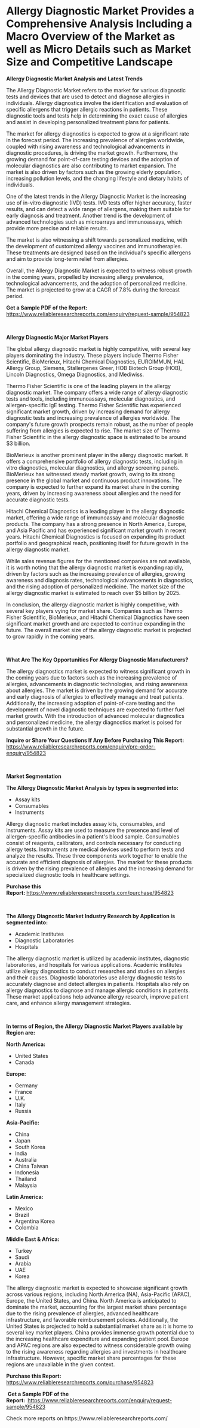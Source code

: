 <p><h1>Allergy Diagnostic Market Provides a Comprehensive Analysis Including a Macro Overview of the Market as well as Micro Details such as Market Size and Competitive Landscape</h1></p><p><strong>Allergy Diagnostic Market Analysis and Latest Trends</strong></p>
<p><p>The Allergy Diagnostic Market refers to the market for various diagnostic tests and devices that are used to detect and diagnose allergies in individuals. Allergy diagnostics involve the identification and evaluation of specific allergens that trigger allergic reactions in patients. These diagnostic tools and tests help in determining the exact cause of allergies and assist in developing personalized treatment plans for patients.</p><p>The market for allergy diagnostics is expected to grow at a significant rate in the forecast period. The increasing prevalence of allergies worldwide, coupled with rising awareness and technological advancements in diagnostic procedures, is driving the market growth. Furthermore, the growing demand for point-of-care testing devices and the adoption of molecular diagnostics are also contributing to market expansion. The market is also driven by factors such as the growing elderly population, increasing pollution levels, and the changing lifestyle and dietary habits of individuals.</p><p>One of the latest trends in the Allergy Diagnostic Market is the increasing use of in-vitro diagnostic (IVD) tests. IVD tests offer higher accuracy, faster results, and can detect a wide range of allergens, making them suitable for early diagnosis and treatment. Another trend is the development of advanced technologies such as microarrays and immunoassays, which provide more precise and reliable results.</p><p>The market is also witnessing a shift towards personalized medicine, with the development of customized allergy vaccines and immunotherapies. These treatments are designed based on the individual's specific allergens and aim to provide long-term relief from allergies.</p><p>Overall, the Allergy Diagnostic Market is expected to witness robust growth in the coming years, propelled by increasing allergy prevalence, technological advancements, and the adoption of personalized medicine. The market is projected to grow at a CAGR of 7.8% during the forecast period.</p></p>
<p><strong>Get a Sample PDF of the Report:&nbsp;</strong> <a href="https://www.reliableresearchreports.com/enquiry/request-sample/954823">https://www.reliableresearchreports.com/enquiry/request-sample/954823</a></p>
<p>&nbsp;</p>
<p><strong>Allergy Diagnostic Major Market Players</strong></p>
<p><p>The global allergy diagnostic market is highly competitive, with several key players dominating the industry. These players include Thermo Fisher Scientific, BioMerieux, Hitachi Chemical Diagnostics, EUROIMMUN, HAL Allergy Group, Siemens, Stallergenes Greer, HOB Biotech Group (HOB), Lincoln Diagnostics, Omega Diagnostics, and Mediwiss.</p><p>Thermo Fisher Scientific is one of the leading players in the allergy diagnostic market. The company offers a wide range of allergy diagnostic tests and tools, including immunoassays, molecular diagnostics, and allergen-specific IgE testing. Thermo Fisher Scientific has experienced significant market growth, driven by increasing demand for allergy diagnostic tests and increasing prevalence of allergies worldwide. The company's future growth prospects remain robust, as the number of people suffering from allergies is expected to rise. The market size of Thermo Fisher Scientific in the allergy diagnostic space is estimated to be around $3 billion.</p><p>BioMerieux is another prominent player in the allergy diagnostic market. It offers a comprehensive portfolio of allergy diagnostic tests, including in vitro diagnostics, molecular diagnostics, and allergy screening panels. BioMerieux has witnessed steady market growth, owing to its strong presence in the global market and continuous product innovations. The company is expected to further expand its market share in the coming years, driven by increasing awareness about allergies and the need for accurate diagnostic tests.</p><p>Hitachi Chemical Diagnostics is a leading player in the allergy diagnostic market, offering a wide range of immunoassay and molecular diagnostic products. The company has a strong presence in North America, Europe, and Asia Pacific and has experienced significant market growth in recent years. Hitachi Chemical Diagnostics is focused on expanding its product portfolio and geographical reach, positioning itself for future growth in the allergy diagnostic market.</p><p>While sales revenue figures for the mentioned companies are not available, it is worth noting that the allergy diagnostic market is expanding rapidly, driven by factors such as the increasing prevalence of allergies, growing awareness and diagnosis rates, technological advancements in diagnostics, and the rising adoption of personalized medicine. The market size of the allergy diagnostic market is estimated to reach over $5 billion by 2025.</p><p>In conclusion, the allergy diagnostic market is highly competitive, with several key players vying for market share. Companies such as Thermo Fisher Scientific, BioMerieux, and Hitachi Chemical Diagnostics have seen significant market growth and are expected to continue expanding in the future. The overall market size of the allergy diagnostic market is projected to grow rapidly in the coming years.</p></p>
<p>&nbsp;</p>
<p><strong>What Are The Key Opportunities For Allergy Diagnostic Manufacturers?</strong></p>
<p><p>The allergy diagnostics market is expected to witness significant growth in the coming years due to factors such as the increasing prevalence of allergies, advancements in diagnostic technologies, and rising awareness about allergies. The market is driven by the growing demand for accurate and early diagnosis of allergies to effectively manage and treat patients. Additionally, the increasing adoption of point-of-care testing and the development of novel diagnostic techniques are expected to further fuel market growth. With the introduction of advanced molecular diagnostics and personalized medicine, the allergy diagnostics market is poised for substantial growth in the future.</p></p>
<p><strong>Inquire or Share Your Questions If Any Before Purchasing This Report:</strong> <a href="https://www.reliableresearchreports.com/enquiry/pre-order-enquiry/954823">https://www.reliableresearchreports.com/enquiry/pre-order-enquiry/954823</a></p>
<p>&nbsp;</p>
<p><strong>Market Segmentation</strong></p>
<p><strong>The Allergy Diagnostic Market Analysis by types is segmented into:</strong></p>
<p><ul><li>Assay kits</li><li>Consumables</li><li>Instruments</li></ul></p>
<p><p>Allergy diagnostic market includes assay kits, consumables, and instruments. Assay kits are used to measure the presence and level of allergen-specific antibodies in a patient's blood sample. Consumables consist of reagents, calibrators, and controls necessary for conducting allergy tests. Instruments are medical devices used to perform tests and analyze the results. These three components work together to enable the accurate and efficient diagnosis of allergies. The market for these products is driven by the rising prevalence of allergies and the increasing demand for specialized diagnostic tools in healthcare settings.</p></p>
<p><strong>Purchase this Report:&nbsp;</strong><a href="https://www.reliableresearchreports.com/purchase/954823">https://www.reliableresearchreports.com/purchase/954823</a></p>
<p>&nbsp;</p>
<p><strong>The Allergy Diagnostic Market Industry Research by Application is segmented into:</strong></p>
<p><ul><li>Academic Institutes</li><li>Diagnostic Laboratories</li><li>Hospitals</li></ul></p>
<p><p>The allergy diagnostic market is utilized by academic institutes, diagnostic laboratories, and hospitals for various applications. Academic institutes utilize allergy diagnostics to conduct researches and studies on allergies and their causes. Diagnostic laboratories use allergy diagnostic tests to accurately diagnose and detect allergies in patients. Hospitals also rely on allergy diagnostics to diagnose and manage allergic conditions in patients. These market applications help advance allergy research, improve patient care, and enhance allergy management strategies.</p></p>
<p>&nbsp;</p>
<p><strong>In terms of Region, the Allergy Diagnostic Market Players available by Region are:</strong></p>
<p>
    <p> <strong> North America: </strong>
        <ul>
            <li>United States</li>
            <li>Canada</li>
        </ul>
        </p> 
    <p> <strong> Europe: </strong>
        <ul>
            <li>Germany</li>
            <li>France</li>
            <li>U.K.</li>
            <li>Italy</li>
            <li>Russia</li>
        </ul>
        </p> 
    <p> <strong> Asia-Pacific: </strong>
        <ul>
            <li>China</li>
            <li>Japan</li>
            <li>South Korea</li>
            <li>India</li>
            <li>Australia</li>
            <li>China Taiwan</li>
            <li>Indonesia</li>
            <li>Thailand</li>
            <li>Malaysia</li>
        </ul>
        </p> 
    <p> <strong> Latin America: </strong>
        <ul>
            <li>Mexico</li>
            <li>Brazil</li>
            <li>Argentina Korea</li>
            <li>Colombia</li>
        </ul>
        </p> 
    <p> <strong> Middle East & Africa: </strong>
        <ul>
            <li>Turkey</li>
            <li>Saudi</li>
            <li>Arabia</li>
            <li>UAE</li>
            <li>Korea</li>
        </ul>
    </p>
    </p>
<p><p>The allergy diagnostic market is expected to showcase significant growth across various regions, including North America (NA), Asia-Pacific (APAC), Europe, the United States, and China. North America is anticipated to dominate the market, accounting for the largest market share percentage due to the rising prevalence of allergies, advanced healthcare infrastructure, and favorable reimbursement policies. Additionally, the United States is projected to hold a substantial market share as it is home to several key market players. China provides immense growth potential due to the increasing healthcare expenditure and expanding patient pool. Europe and APAC regions are also expected to witness considerable growth owing to the rising awareness regarding allergies and investments in healthcare infrastructure. However, specific market share percentages for these regions are unavailable in the given context.</p></p>
<p><strong>Purchase this Report: </strong><a href="https://www.reliableresearchreports.com/purchase/954823">https://www.reliableresearchreports.com/purchase/954823</a></p>
<p>&nbsp;<strong>Get a Sample PDF of the Report:&nbsp;&nbsp;</strong><a href="https://www.reliableresearchreports.com/enquiry/request-sample/954823">https://www.reliableresearchreports.com/enquiry/request-sample/954823</a></p>
<p><strong></strong></p>
<p>Check more reports on https://www.reliableresearchreports.com/</p>